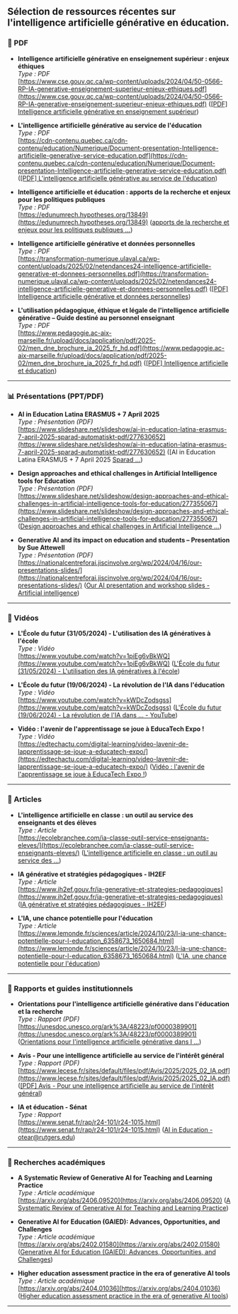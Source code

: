 Sélection de ressources récentes sur l'intelligence artificielle générative en éducation.
---

### 📄 PDF

- **Intelligence artificielle générative en enseignement supérieur : enjeux éthiques**  
  *Type : PDF*  
  [https://www.cse.gouv.qc.ca/wp-content/uploads/2024/04/50-0566-RP-IA-generative-enseignement-superieur-enjeux-ethiques.pdf](https://www.cse.gouv.qc.ca/wp-content/uploads/2024/04/50-0566-RP-IA-generative-enseignement-superieur-enjeux-ethiques.pdf) ([[PDF] Intelligence artificielle générative en enseignement supérieur](https://www.cse.gouv.qc.ca/wp-content/uploads/2024/04/50-0566-RP-IA-generative-enseignement-superieur-enjeux-ethiques.pdf?utm_source=chatgpt.com))

- **L'intelligence artificielle générative au service de l'éducation**  
  *Type : PDF*  
  [https://cdn-contenu.quebec.ca/cdn-contenu/education/Numerique/Document-presentation-Intelligence-artificielle-generative-service-education.pdf](https://cdn-contenu.quebec.ca/cdn-contenu/education/Numerique/Document-presentation-Intelligence-artificielle-generative-service-education.pdf) ([[PDF] L'intelligence artificielle générative au service de l'éducation](https://cdn-contenu.quebec.ca/cdn-contenu/education/Numerique/Document-presentation-Intelligence-artificielle-generative-service-education.pdf?utm_source=chatgpt.com))

- **Intelligence artificielle et éducation : apports de la recherche et enjeux pour les politiques publiques**  
  *Type : PDF*  
  [https://edunumrech.hypotheses.org/13849](https://edunumrech.hypotheses.org/13849) ([apports de la recherche et enjeux pour les politiques publiques ...](https://edunumrech.hypotheses.org/13849?utm_source=chatgpt.com))

- **Intelligence artificielle générative et données personnelles**  
  *Type : PDF*  
  [https://transformation-numerique.ulaval.ca/wp-content/uploads/2025/02/netendances24-intelligence-artificielle-generative-et-donnees-personnelles.pdf](https://transformation-numerique.ulaval.ca/wp-content/uploads/2025/02/netendances24-intelligence-artificielle-generative-et-donnees-personnelles.pdf) ([[PDF] Intelligence artificielle générative et données personnelles](https://transformation-numerique.ulaval.ca/wp-content/uploads/2025/02/netendances24-intelligence-artificielle-generative-et-donnees-personnelles.pdf?utm_source=chatgpt.com))

- **L'utilisation pédagogique, éthique et légale de l'intelligence artificielle générative – Guide destiné au personnel enseignant**  
  *Type : PDF*  
  [https://www.pedagogie.ac-aix-marseille.fr/upload/docs/application/pdf/2025-02/men_dne_brochure_ia_2025_fr_hd.pdf](https://www.pedagogie.ac-aix-marseille.fr/upload/docs/application/pdf/2025-02/men_dne_brochure_ia_2025_fr_hd.pdf) ([[PDF] Intelligence artificielle et éducation](https://www.pedagogie.ac-aix-marseille.fr/upload/docs/application/pdf/2025-02/men_dne_brochure_ia_2025_fr_hd.pdf?utm_source=chatgpt.com))

---

### 📊 Présentations (PPT/PDF)

- **AI in Education Latina ERASMUS + 7 April 2025**  
  *Type : Présentation (PDF)*  
  [https://www.slideshare.net/slideshow/ai-in-education-latina-erasmus-7-april-2025-sparad-automatiskt-pdf/277630652](https://www.slideshare.net/slideshow/ai-in-education-latina-erasmus-7-april-2025-sparad-automatiskt-pdf/277630652) ([AI in Education Latina ERASMUS + 7 April 2025 [Sparad ...](https://www.slideshare.net/slideshow/ai-in-education-latina-erasmus-7-april-2025-sparad-automatiskt-pdf/277630652?utm_source=chatgpt.com))

- **Design approaches and ethical challenges in Artificial Intelligence tools for Education**  
  *Type : Présentation (PDF)*  
  [https://www.slideshare.net/slideshow/design-approaches-and-ethical-challenges-in-artificial-intelligence-tools-for-education/277355067](https://www.slideshare.net/slideshow/design-approaches-and-ethical-challenges-in-artificial-intelligence-tools-for-education/277355067) ([Design approaches and ethical challenges in Artificial Intelligence ...](https://www.slideshare.net/slideshow/design-approaches-and-ethical-challenges-in-artificial-intelligence-tools-for-education/277355067?utm_source=chatgpt.com))

- **Generative AI and its impact on education and students – Presentation by Sue Attewell**  
  *Type : Présentation (PDF)*  
  [https://nationalcentreforai.jiscinvolve.org/wp/2024/04/16/our-presentations-slides/](https://nationalcentreforai.jiscinvolve.org/wp/2024/04/16/our-presentations-slides/) ([Our AI presentation and workshop slides - Artificial intelligence](https://nationalcentreforai.jiscinvolve.org/wp/2024/04/16/our-presentations-slides/?utm_source=chatgpt.com))

---

### 🎥 Vidéos

- **L'École du futur (31/05/2024) - L'utilisation des IA génératives à l'école**  
  *Type : Vidéo*  
  [https://www.youtube.com/watch?v=1piEg6vBkWQ](https://www.youtube.com/watch?v=1piEg6vBkWQ) ([L'École du futur (31/05/2024) - L'utilisation des IA génératives à l'école](https://www.youtube.com/watch?v=1piEg6vBkWQ&utm_source=chatgpt.com))

- **L'École du futur (19/06/2024) - La révolution de l'IA dans l'éducation**  
  *Type : Vidéo*  
  [https://www.youtube.com/watch?v=kWDcZodsgss](https://www.youtube.com/watch?v=kWDcZodsgss) ([L'École du futur (19/06/2024) - La révolution de l'IA dans ... - YouTube](https://www.youtube.com/watch?v=kWDcZodsgss&utm_source=chatgpt.com))

- **Vidéo : l'avenir de l'apprentissage se joue à EducaTech Expo !**  
  *Type : Vidéo*  
  [https://edtechactu.com/digital-learning/video-lavenir-de-lapprentissage-se-joue-a-educatech-expo/](https://edtechactu.com/digital-learning/video-lavenir-de-lapprentissage-se-joue-a-educatech-expo/) ([Vidéo : l'avenir de l'apprentissage se joue à EducaTech Expo !](https://edtechactu.com/digital-learning/video-lavenir-de-lapprentissage-se-joue-a-educatech-expo/?utm_source=chatgpt.com))

---

### 📰 Articles

- **L'intelligence artificielle en classe : un outil au service des enseignants et des élèves**  
  *Type : Article*  
  [https://ecolebranchee.com/ia-classe-outil-service-enseignants-eleves/](https://ecolebranchee.com/ia-classe-outil-service-enseignants-eleves/) ([L'intelligence artificielle en classe : un outil au service des ...](https://ecolebranchee.com/ia-classe-outil-service-enseignants-eleves/?utm_source=chatgpt.com))

- **IA générative et stratégies pédagogiques - IH2EF**  
  *Type : Article*  
  [https://www.ih2ef.gouv.fr/ia-generative-et-strategies-pedagogiques](https://www.ih2ef.gouv.fr/ia-generative-et-strategies-pedagogiques) ([IA générative et stratégies pédagogiques - IH2EF](https://www.ih2ef.gouv.fr/ia-generative-et-strategies-pedagogiques?utm_source=chatgpt.com))

- **L'IA, une chance potentielle pour l'éducation**  
  *Type : Article*  
  [https://www.lemonde.fr/sciences/article/2024/10/23/l-ia-une-chance-potentielle-pour-l-education_6358673_1650684.html](https://www.lemonde.fr/sciences/article/2024/10/23/l-ia-une-chance-potentielle-pour-l-education_6358673_1650684.html) ([L'IA, une chance potentielle pour l'éducation](https://www.lemonde.fr/sciences/article/2024/10/23/l-ia-une-chance-potentielle-pour-l-education_6358673_1650684.html?utm_source=chatgpt.com))

---

### 🧠 Rapports et guides institutionnels

- **Orientations pour l'intelligence artificielle générative dans l'éducation et la recherche**  
  *Type : Rapport (PDF)*  
  [https://unesdoc.unesco.org/ark%3A/48223/pf0000389901](https://unesdoc.unesco.org/ark%3A/48223/pf0000389901) ([Orientations pour l'intelligence artificielle générative dans l ...](https://unesdoc.unesco.org/ark%3A/48223/pf0000389901?utm_source=chatgpt.com))

- **Avis - Pour une intelligence artificielle au service de l'intérêt général**  
  *Type : Rapport (PDF)*  
  [https://www.lecese.fr/sites/default/files/pdf/Avis/2025/2025_02_IA.pdf](https://www.lecese.fr/sites/default/files/pdf/Avis/2025/2025_02_IA.pdf) ([[PDF] Avis - Pour une intelligence artificielle au service de l'intérêt général](https://www.lecese.fr/sites/default/files/pdf/Avis/2025/2025_02_IA.pdf?utm_source=chatgpt.com))

- **IA et éducation - Sénat**  
  *Type : Rapport*  
  [https://www.senat.fr/rap/r24-101/r24-1015.html](https://www.senat.fr/rap/r24-101/r24-1015.html) ([AI in Education - otear@rutgers.edu](https://otear.rutgers.edu/initiatives/ai/?utm_source=chatgpt.com))

---

### 🧪 Recherches académiques

- **A Systematic Review of Generative AI for Teaching and Learning Practice**  
  *Type : Article académique*  
  [https://arxiv.org/abs/2406.09520](https://arxiv.org/abs/2406.09520) ([A Systematic Review of Generative AI for Teaching and Learning Practice](https://arxiv.org/abs/2406.09520?utm_source=chatgpt.com))

- **Generative AI for Education (GAIED): Advances, Opportunities, and Challenges**  
  *Type : Article académique*  
  [https://arxiv.org/abs/2402.01580](https://arxiv.org/abs/2402.01580) ([Generative AI for Education (GAIED): Advances, Opportunities, and Challenges](https://arxiv.org/abs/2402.01580?utm_source=chatgpt.com))

- **Higher education assessment practice in the era of generative AI tools**  
  *Type : Article académique*  
  [https://arxiv.org/abs/2404.01036](https://arxiv.org/abs/2404.01036) ([Higher education assessment practice in the era of generative AI tools](https://arxiv.org/abs/2404.01036?utm_source=chatgpt.com))

--- 